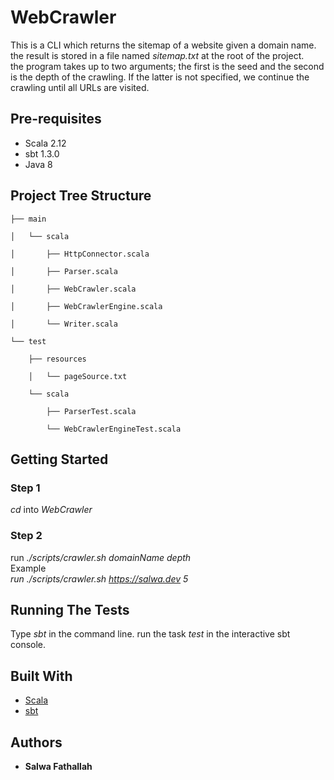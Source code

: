 # WebCrawler

This is a CLI which returns the sitemap of a website given a domain name.\
the result is stored in a file named _sitemap.txt_ at the root of the project.\
the program takes up to two arguments; the first is the seed and the second is the depth of the crawling. If the latter is not specified, we continue the crawling until all URLs are visited.

## Pre-requisites

* Scala 2.12
* sbt 1.3.0
* Java 8

## Project Tree Structure

    ├── main

    │   └── scala

    │       ├── HttpConnector.scala

    │       ├── Parser.scala

    │       ├── WebCrawler.scala

    │       ├── WebCrawlerEngine.scala

    │       └── Writer.scala

    └── test

        ├── resources

        │   └── pageSource.txt

        └── scala

            ├── ParserTest.scala

            └── WebCrawlerEngineTest.scala

## Getting Started

### Step 1

_cd_ into  _WebCrawler_

### Step 2

run _./scripts/crawler.sh domainName depth_\
Example\
_run ./scripts/crawler.sh <https://salwa.dev> 5_

## Running The Tests

Type _sbt_ in the command line.
run the task _test_ in the interactive sbt console.

## Built With

* [Scala](https://www.scala-lang.org/)
* [sbt](https://www.scala-sbt.org/)

## Authors

* **Salwa Fathallah**
